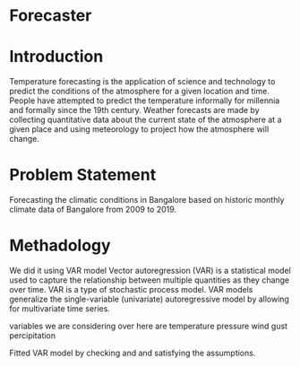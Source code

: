 # Forecaster

# Introduction
Temperature forecasting is the application of science and technology to predict the conditions of the atmosphere for a given location and time. People have attempted to predict the temperature informally for millennia and formally since the 19th century. Weather forecasts are made by collecting quantitative data about the current state of the atmosphere at a given place and using meteorology to project how the atmosphere will change.

# Problem Statement
Forecasting the climatic conditions in Bangalore based on historic monthly climate data of Bangalore from 2009 to 2019. 

# Methadology
We did it using VAR model
Vector autoregression (VAR) is a statistical model used to capture the relationship between multiple quantities as they change over time. VAR is a type of stochastic process model. VAR models generalize the single-variable (univariate) autoregressive model by allowing for multivariate time series.

variables we are considering over here are 
temperature
pressure
wind gust
percipitation

Fitted VAR model by checking and and satisfying the assumptions.

